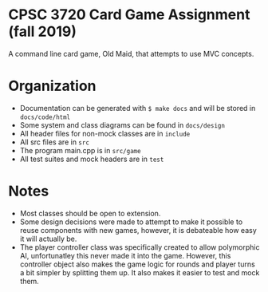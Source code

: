 # CPSC 3720 Card Game Assignment (fall 2019)

A command line card game, Old Maid, that attempts to use MVC concepts.

# Organization
* Documentation can be generated with ```$ make docs``` and will be stored in ```docs/code/html```
* Some system and class diagrams can be found in ```docs/design```
* All header files for non-mock classes are in ```include```
* All src files are in ```src```
* The program main.cpp is in ```src/game```
* All test suites and mock headers are in ```test```

# Notes
* Most classes should be open to extension.
* Some design decisions were made to attempt to make it possible to reuse components with new games, however, it is debateable how easy it will actually be.
* The player controller class was specifically created to allow polymorphic AI, unfortunatley this never made it into the game. However, this controller object also makes the game logic for rounds and player turns a bit simpler by splitting them up. It also makes it easier to test and mock them.

